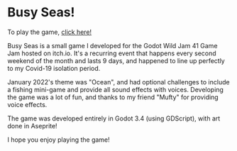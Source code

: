 # Busy Seas!

To play the game, [click here!](https://lammt94.itch.io/busy-seas)

Busy Seas is a small game I developed for the Godot Wild Jam 41 Game Jam hosted on itch.io. It's a recurring event that happens every second weekend of the month and lasts 9 days, and happened to line up perfectly to my Covid-19 isolation period.

January 2022's theme was "Ocean", and had optional challenges to include a fishing mini-game and provide all sound effects with voices. Developing the game was a lot of fun, and thanks to my friend "Mufty" for providing voice effects.

The game was developed entirely in Godot 3.4 (using GDScript), with art done in Aseprite!

I hope you enjoy playing the game!
